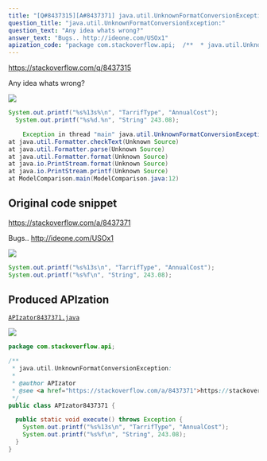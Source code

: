 ```yaml
---
title: "[Q#8437315][A#8437371] java.util.UnknownFormatConversionException:"
question_title: "java.util.UnknownFormatConversionException:"
question_text: "Any idea whats wrong?"
answer_text: "Bugs.. http://ideone.com/USOx1"
apization_code: "package com.stackoverflow.api;  /**  * java.util.UnknownFormatConversionException:  *  * @author APIzator  * @see <a href=\"https://stackoverflow.com/a/8437371\">https://stackoverflow.com/a/8437371</a>  */ public class APIzator8437371 {    public static void execute() throws Exception {     System.out.printf(\"%s%13s\\n\", \"TarrifType\", \"AnnualCost\");     System.out.printf(\"%s%f\\n\", \"String\", 243.08);   } }"
---
```


https://stackoverflow.com/q/8437315

Any idea whats wrong?


<div class="code-logo"><img src="/stackoverflow.png" /></div>

```java
System.out.printf("%s%13s%\n", "TarrifType", "AnnualCost");
  System.out.printf("%s%d.%n", "String" 243.08);

    Exception in thread "main" java.util.UnknownFormatConversionException: Conversion = '
at java.util.Formatter.checkText(Unknown Source)
at java.util.Formatter.parse(Unknown Source)
at java.util.Formatter.format(Unknown Source)
at java.io.PrintStream.format(Unknown Source)
at java.io.PrintStream.printf(Unknown Source)
at ModelComparison.main(ModelComparison.java:12)
```


## Original code snippet

https://stackoverflow.com/a/8437371

Bugs..
http://ideone.com/USOx1

<div class="code-logo"><img src="/stackoverflow.png" /></div>

```java
System.out.printf("%s%13s\n", "TarrifType", "AnnualCost");
System.out.printf("%s%f\n", "String", 243.08);
```

## Produced APIzation

[`APIzator8437371.java`](https://github.com/blind-papers/apization-temp-data/raw/main/search/APIzator8437371.java)

<div class="code-logo"><img src="/apizator.png" /></div>

```java
package com.stackoverflow.api;

/**
 * java.util.UnknownFormatConversionException:
 *
 * @author APIzator
 * @see <a href="https://stackoverflow.com/a/8437371">https://stackoverflow.com/a/8437371</a>
 */
public class APIzator8437371 {

  public static void execute() throws Exception {
    System.out.printf("%s%13s\n", "TarrifType", "AnnualCost");
    System.out.printf("%s%f\n", "String", 243.08);
  }
}

```